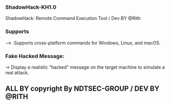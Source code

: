 ### ShadowHack-KH1.0
ShadowHack: Remote Command Execution Tool / Dev BY @Rith
### Supports 
--> .Supports cross-platform commands for Windows, Linux, and macOS.
### Fake Hacked Message:
-> Display a realistic "hacked" message on the target machine to simulate a real attack.
## ALL BY copyright By NDTSEC-GROUP / DEV BY @RITH


